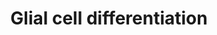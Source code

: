 ---
annotations:
- id: PW:0000003
  parent: signaling pathway
  type: Pathway Ontology
  value: signaling pathway
- id: PW:0000650
  parent: signaling pathway
  type: Pathway Ontology
  value: signaling pathway pertinent to development
- id: CL:0000125
  parent: animal cell
  type: Cell Type Ontology
  value: glial cell
- id: CL:0002319
  parent: animal cell
  type: Cell Type Ontology
  value: neural cell
- id: CL:0000034
  parent: stem cell
  type: Cell Type Ontology
  value: stem cell
authors:
- Nsalomonis
- MaintBot
- AlexanderPico
- Ryanmiller
- DeSl
- Egonw
- Khanspers
- Eweitz
description: 'Glial cells, consisting of microglia, astrocytes, and oligodendrocyte
  lineage cells as their major components, constitute a large fraction of the mammalian
  brain. Originally considered as purely non-functional glue for neurons, decades
  of research have highlighted the importance as well as further functions of glial
  cells. Source: https://dx.doi.org/10.3389%2Ffncel.2017.00024.  Proteins on this
  pathway have targeted assays available via the [https://assays.cancer.gov/available_assays?wp_id=WP2276
  CPTAC Assay Portal]'
last-edited: 2021-05-16
ndex: 2a5f9679-8b64-11eb-9e72-0ac135e8bacf
organisms:
- Homo sapiens
redirect_from:
- /index.php/Pathway:WP2276
- /instance/WP2276
- /instance/WP2276_rr117054
revision: r117054
schema-jsonld:
- '@context': https://schema.org/
  '@id': https://wikipathways.github.io/pathways/WP2276.html
  '@type': Dataset
  creator:
    '@type': Organization
    name: WikiPathways
  description: 'Glial cells, consisting of microglia, astrocytes, and oligodendrocyte
    lineage cells as their major components, constitute a large fraction of the mammalian
    brain. Originally considered as purely non-functional glue for neurons, decades
    of research have highlighted the importance as well as further functions of glial
    cells. Source: https://dx.doi.org/10.3389%2Ffncel.2017.00024.  Proteins on this
    pathway have targeted assays available via the [https://assays.cancer.gov/available_assays?wp_id=WP2276
    CPTAC Assay Portal]'
  keywords:
  - CNP
  - GAP43
  - MAG
  - MBP
  - MSN
  - PLP1
  - TPPP
  - miR-206
  license: CC0
  name: Glial cell differentiation
seo: CreativeWork
title: Glial cell differentiation
wpid: WP2276
---